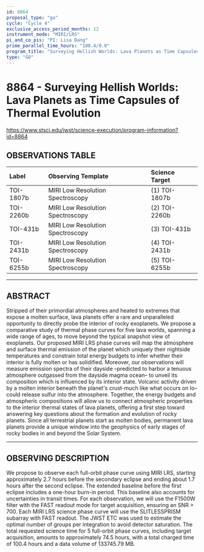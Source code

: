 ```yaml
---
id: 8864
proposal_type: "go"
cycle: "Cycle 4"
exclusive_access_period_months: 12
instrument_mode: "MIRI/LRS"
pi_and_co_pis: "PI: Lisa Dang"
prime_parallel_time_hours: "100.4/0.0"
program_title: "Surveying Hellish Worlds: Lava Planets as Time Capsules of Thermal Evolution"
type: "GO"
---
```

# 8864 - Surveying Hellish Worlds: Lava Planets as Time Capsules of Thermal Evolution
https://www.stsci.edu/jwst/science-execution/program-information?id=8864
## OBSERVATIONS TABLE
| Label     | Observing Template               | Science Target   |
| :-------- | :------------------------------- | :--------------- |
| TOI-1807b | MIRI Low Resolution Spectroscopy | (1) TOI-1807b    |
| TOI-2260b | MIRI Low Resolution Spectroscopy | (2) TOI-2260b    |
| TOI-431b  | MIRI Low Resolution Spectroscopy | (3) TOI-431b     |
| TOI-2431b | MIRI Low Resolution Spectroscopy | (4) TOI-2431b    |
| TOI-6255b | MIRI Low Resolution Spectroscopy | (5) TOI-6255b    |

---

## ABSTRACT

Stripped of their primordial atmospheres and heated to extremes that expose a molten surface, lava planets offer a rare and unparalleled opportunity to directly probe the interior of rocky exoplanets. We propose a comparative study of thermal phase curves for five lava worlds, spanning a wide range of ages, to move beyond the typical snapshot view of exoplanets. Our proposed MIRI LRS phase curves will map the atmosphere and surface thermal emission of the planet which uniquely their nightside temperatures and constrain total energy budgets to infer whether their interior is fully molten or has solidified. Moreover, our observations will measure emission spectra of their dayside –predicted to harbor a tenuous atmosphere outgassed from the dayside magma ocean– to unveil its composition which is influenced by its interior state. Volcanic activity driven by a molten interior beneath the planet's crust-much like what occurs on Io– could release sulfur into the atmosphere. Together, the energy budgets and atmospheric compositions will allow us to connect atmospheric properties to the interior thermal states of lava planets, offering a first step toward answering key questions about the formation and evolution of rocky planets. Since all terrestrial planets start as molten bodies, permanent lava planets provide a unique window into the geophysics of early stages of rocky bodies in and beyond the Solar System.

---

## OBSERVING DESCRIPTION

We propose to observe each full-orbit phase curve using MIRI LRS, starting approximately 2.7 hours before the secondary eclipse and ending about 1.7 hours after the second eclipse. The extended baseline before the first eclipse includes a one-hour burn-in period. This baseline also accounts for uncertainties in transit times. For each observation, we will use the F1500W filter with the FAST readout mode for target acquisition, ensuring an SNR > 700. Each MIRI LRS science phase curve will use the SLITLESSPRISM subarray with FAST readout. The JWST ETC was used to estimate the optimal number of groups per integration to avoid detector saturation. The total requested science time for 5 full-orbit phase curves, including target acquisition, amounts to approximately 74.5 hours, with a total charged time of 100.4 hours and a data volume of 133745.79 MB.